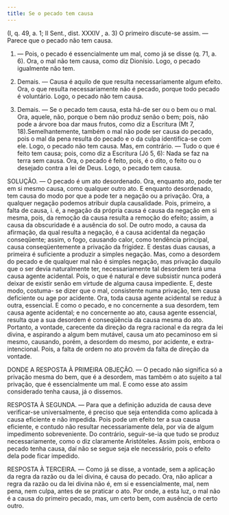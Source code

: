 ```yaml
---
title: Se o pecado tem causa
---
```


(I, q. 49, a. 1; II Sent., dist. XXXIV , a. 3)
  O primeiro discute-se assim. ― Parece que o pecado não tem causa.  

1. ― Pois, o pecado é essencialmente um mal, como já se disse (q. 71, a. 6). Ora, o mal não tem causa, como diz Dionísio. Logo, o pecado igualmente não tem.  

2. Demais. ― Causa é aquilo de que resulta necessariamente algum efeito. Ora, o que resulta necessariamente não é pecado, porque todo pecado é voluntário. Logo, o pecado não tem causa.  

3. Demais. ― Se o pecado tem causa, esta há-de ser ou o bem ou o mal. Ora, aquele, não, porque o bem não produz senão o bem; pois, não pode a árvore boa dar maus frutos, como diz a Escritura (Mt 7, 18).Semelhantemente, também o mal não pode ser causa do pecado, pois o mal da pena resulta do pecado e o da culpa identifica-se com ele. Logo, o pecado não tem causa.  Mas, em contrário. ― Tudo o que é feito tem causa; pois, como diz a Escritura (Jó 5, 6): Nada se faz na terra sem causa. Ora, o pecado é feito, pois, é o dito, o feito ou o desejado contra a lei de Deus. Logo, o pecado tem causa.  

SOLUÇÃO. ― O pecado é um ato desordenado. Ora, enquanto ato, pode ter em si mesmo causa, como qualquer outro ato. E enquanto desordenado, tem causa do modo por que a pode ter a negação ou a privação. Ora, a qualquer negação podemos atribuir dupla causalidade. Pois, primeiro, a falta de causa, i. é, a negação da própria causa é causa da negação em si mesma, pois, da remoção da causa resulta a remoção do efeito; assim, a causa da obscuridade é a ausência do sol. De outro modo, a causa da afirmação, da qual resulta a negação, é a causa acidental da negação conseqüente; assim, o fogo, causando calor, como tendência principal, causa conseqüentemente a privação da frigidez. E destas duas causas, a primeira é suficiente a produzir a simples negação. Mas, como a desordem do pecado e de qualquer mal não é simples negação, mas privação daquilo que o ser devia naturalmente ter, necessariamente tal desordem terá uma causa agente acidental. Pois, o que é natural e deve subsistir nunca poderá deixar de existir senão em virtude de alguma causa impediente. E, deste modo, costuma- se dizer que o mal, consistente numa privação, tem causa deficiente ou age por acidente. Ora, toda causa agente acidental se reduz à outra, essencial. E como o pecado, e no concernente a sua desordem, tem causa agente acidental; e no concernente ao ato, causa agente essencial, resulta que a sua desordem é conseqüência da causa mesma do ato. Portanto, a vontade, carecente da direção da regra racional e da regra da lei divina, e aspirando a algum bem mutável, causa um ato pecaminoso em si mesmo, causando, porém, a desordem do mesmo, por acidente, e extra-intencional. Pois, a falta de ordem no ato provém da falta de direção da vontade.  

DONDE A RESPOSTA À PRIMEIRA OBJEÇÃO. ― O pecado não significa só a privação mesma do bem, que é a desordem, mas também o ato sujeito a tal privação, que é essencialmente um mal. E como esse ato assim considerado tenha causa, já o dissemos. 

RESPOSTA À SEGUNDA. ― Para que a definição aduzida de causa deve verificar-se universalmente, é preciso que seja entendida como aplicada à causa eficiente e não impedida. Pois pode um efeito ter a sua causa eficiente, e contudo não resultar necessariamente dela, por via de algum impedimento sobreveniente. Do contrário, seguir-se-ia que tudo se produz necessariamente, como o diz claramente Aristóteles. Assim pois, embora o pecado tenha causa, daí não se segue seja ele necessário, pois o efeito dela pode ficar impedido.  

RESPOSTA À TERCEIRA. ― Como já se disse, a vontade, sem a aplicação da regra da razão ou da lei divina, é causa do pecado. Ora, não aplicar a regra da razão ou da lei divina não é, em si e essencialmente, mal, nem pena, nem culpa, antes de se praticar o ato. Por onde, a esta luz, o mal não é a causa do primeiro pecado, mas, um certo bem, com ausência de certo outro.